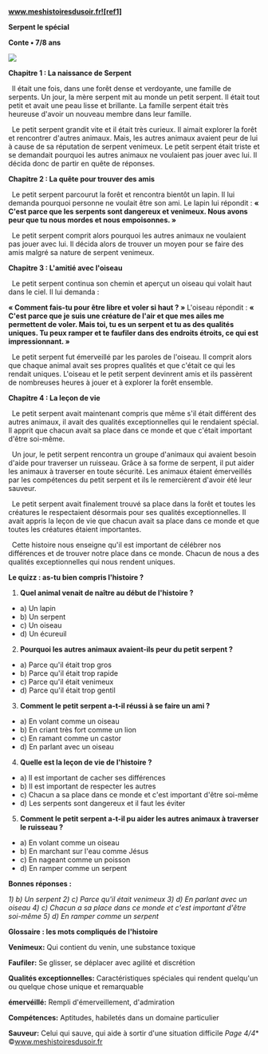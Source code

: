 ﻿**www.meshistoiresdusoir.fr![ref1]**

**Serpent le spécial**

**Conte • 7/8 ans**

![](Aspose.Words.70a374c8-6dad-421d-8579-f907f74569d8.002.jpeg)

**Chapitre 1 : La naissance de Serpent**

` `Il était une fois, dans une forêt dense et verdoyante, une famille de serpents. Un jour, la mère serpent mit au monde un petit serpent. Il était tout petit et avait une peau lisse et brillante. La famille serpent était très heureuse d'avoir un nouveau membre dans leur famille.

` `Le petit serpent grandit vite et il était très curieux. Il aimait explorer la forêt et rencontrer d'autres animaux. Mais, les autres animaux avaient peur de lui à cause de sa réputation de serpent venimeux. Le petit serpent était triste et se demandait pourquoi les autres animaux ne voulaient pas jouer avec lui. Il décida donc de partir en quête de réponses.

**Chapitre 2 : La quête pour trouver des amis**

` `Le petit serpent parcourut la forêt et rencontra bientôt un lapin. Il lui demanda pourquoi personne ne voulait être son ami. Le lapin lui répondit : **« C'est parce que les serpents sont dangereux et venimeux. Nous avons peur que tu nous mordes et nous empoisonnes. »**

` `Le petit serpent comprit alors pourquoi les autres animaux ne voulaient pas jouer avec lui. Il décida alors de trouver un moyen pour se faire des amis malgré sa nature de serpent venimeux.

**Chapitre 3 : L'amitié avec l'oiseau**

` `Le petit serpent continua son chemin et aperçut un oiseau qui volait haut dans le ciel. Il lui demanda :

**« Comment fais-tu pour être libre et voler si haut ? »** L'oiseau répondit : **« C'est parce que je suis une créature de l'air et que mes ailes me permettent de voler. Mais toi, tu es un serpent et tu as des qualités uniques. Tu peux ramper et te faufiler dans des endroits étroits, ce qui est impressionnant. »**

` `Le petit serpent fut émerveillé par les paroles de l'oiseau. Il comprit alors que chaque animal avait ses propres qualités et que c'était ce qui les rendait uniques. L'oiseau et le petit serpent devinrent amis et ils passèrent de nombreuses heures à jouer et à explorer la forêt ensemble.

**Chapitre 4 : La leçon de vie**

` `Le petit serpent avait maintenant compris que même s'il était différent des autres animaux, il avait des qualités exceptionnelles qui le rendaient spécial. Il apprit que chacun avait sa place dans ce monde et que c'était important d'être soi-même.

` `Un jour, le petit serpent rencontra un groupe d'animaux qui avaient besoin d'aide pour traverser un ruisseau. Grâce à sa forme de serpent, il put aider les animaux à traverser en toute sécurité. Les animaux étaient émerveillés par les compétences du petit serpent et ils le remercièrent d'avoir été leur sauveur.

` `Le petit serpent avait finalement trouvé sa place dans la forêt et toutes les créatures le respectaient désormais pour ses qualités exceptionnelles. Il avait appris la leçon de vie que chacun avait sa place dans ce monde et que toutes les créatures étaient importantes.

` `Cette histoire nous enseigne qu'il est important de célébrer nos différences et de trouver notre place dans ce monde. Chacun de nous a des qualités exceptionnelles qui nous rendent uniques.

**Le quizz : as-tu bien compris l'histoire ?** 

1) **Quel animal venait de naître au début de l'histoire ?**
- a) Un lapin
- b) Un serpent
- c) Un oiseau
- d) Un écureuil
2) **Pourquoi les autres animaux avaient-ils peur du petit serpent ?**
- a) Parce qu'il était trop gros
- b) Parce qu'il était trop rapide
- c) Parce qu'il était venimeux
- d) Parce qu'il était trop gentil
3) **Comment le petit serpent a-t-il réussi à se faire un ami ?**
- a) En volant comme un oiseau
- b) En criant très fort comme un lion
- c) En ramant comme un castor
- d) En parlant avec un oiseau
4) **Quelle est la leçon de vie de l'histoire ?**
- a) Il est important de cacher ses différences
- b) Il est important de respecter les autres
- c) Chacun a sa place dans ce monde et c'est important d'être soi-même
- d) Les serpents sont dangereux et il faut les éviter
5) **Comment le petit serpent a-t-il pu aider les autres animaux à traverser le ruisseau ?**
- a) En volant comme un oiseau
- b) En marchant sur l'eau comme Jésus
- c) En nageant comme un poisson
- d) En ramper comme un serpent

**Bonnes réponses :** 

*1) b) Un serpent 2) c) Parce qu'il était venimeux 3) d) En parlant avec un oiseau 4) c) Chacun a sa place dans ce monde et c'est important d'être soi-même 5) d) En ramper comme un serpent* 

**Glossaire : les mots compliqués de l'histoire** 

**Venimeux:** Qui contient du venin, une substance toxique

**Faufiler:** Se glisser, se déplacer avec agilité et discrétion

**Qualités exceptionnelles:** Caractéristiques spéciales qui rendent quelqu'un ou quelque chose unique et remarquable

**émervéillé:** Rempli d'émerveillement, d'admiration

**Compétences:** Aptitudes, habiletés dans un domaine particulier

**Sauveur:** Celui qui sauve, qui aide à sortir d'une situation difficile
*Page 4/4** ©www.meshistoiresdusoir.fr

[ref1]: Aspose.Words.70a374c8-6dad-421d-8579-f907f74569d8.001.png

